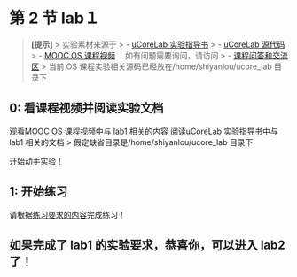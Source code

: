 # 第 2 节 lab１

> **[提示]** > 实验素材来源于 > - [uCoreLab 实验指导书](http://objectkuan.gitbooks.io/ucore-docs/content/) > - [uCoreLab 源代码](https://github.com/chyyuu/ucore_lab) > - [MOOC OS 课程视频](http://www.xuetangx.com/courses/TsinghuaX/30240243X/2015_T1/)　 如有问题需要询问，请访问 > - [课程问答和交流区](https://piazza.com/tsinghua.edu.cn/spring2015/30240243x/home) > 当前 OS 课程实验相关源码已经放在/home/shiyanlou/ucore_lab 目录下

## 0: 看课程视频并阅读实验文档

观看[MOOC OS 课程视频](http://www.xuetangx.com/courses/TsinghuaX/30240243X/2015_T1/)中与 lab1 相关的内容 阅读[uCoreLab 实验指导书](http://objectkuan.gitbooks.io/ucore-docs/content/)中与 lab1 相关的文档 > 假定缺省目录是/home/shiyanlou/ucore_lab 目录下

开始动手实验！

## 1: 开始练习

请根据[练习要求的内容](http://objectkuan.gitbooks.io/ucore-docs/content/lab1/lab1_2_1_exercise.html)完成练习！

## 如果完成了 lab1 的实验要求，恭喜你，可以进入 lab2 了！